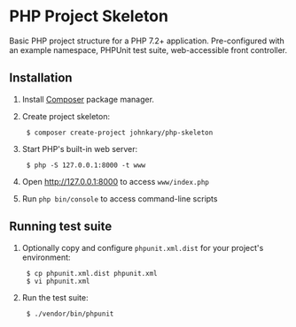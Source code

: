 # PHP Project Skeleton

Basic PHP project structure for a PHP 7.2+ application. Pre-configured with an
example namespace, PHPUnit test suite, web-accessible front controller.

## Installation

1. Install [Composer](http://getcomposer.org/) package manager.
2. Create project skeleton:

        $ composer create-project johnkary/php-skeleton

3. Start PHP's built-in web server:

        $ php -S 127.0.0.1:8000 -t www

4. Open <http://127.0.0.1:8000> to access `www/index.php`
5. Run `php bin/console` to access command-line scripts

## Running test suite

1. Optionally copy and configure `phpunit.xml.dist` for your project's
environment:

        $ cp phpunit.xml.dist phpunit.xml
        $ vi phpunit.xml

2. Run the test suite:

        $ ./vendor/bin/phpunit
